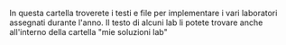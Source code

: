
In questa cartella troverete i testi e file per implementare i vari laboratori assegnati durante l'anno. Il testo di alcuni lab li potete trovare anche all'interno della cartella "mie soluzioni lab"
